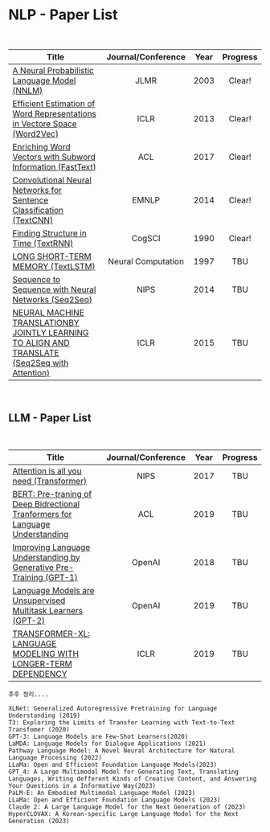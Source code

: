 # NLP - Paper List

<br>

|Title|Journal/Conference|Year|Progress|
|---|:---:|---|:---:|
|[A Neural Probabilistic Language Model (NNLM)](https://github.com/CKtrace/Research-Paper-Review/tree/main/NLP/NNLM)|JLMR|2003|Clear!|
|[Efficient Estimation of Word Representations in Vectore Space (Word2Vec)](https://github.com/CKtrace/Research-Paper-Review/tree/main/NLP/Word2Vec)|ICLR|2013|Clear!|
|[Enriching Word Vectors with Subword Information (FastText)](https://github.com/CKtrace/Research-Paper-Review/tree/main/NLP/FastText)|ACL|2017|Clear!|
|[Convolutional Neural Networks for Sentence Classification (TextCNN)](https://github.com/CKtrace/Research-Paper-Review/tree/main/NLP/TextCNN)|EMNLP|2014|Clear!|
|[Finding Structure in Time (TextRNN)](https://onlinelibrary.wiley.com/doi/epdf/10.1207/s15516709cog1402_1)|CogSCI|1990|Clear!|
|[LONG SHORT-TERM MEMORY (TextLSTM)](https://www.bioinf.jku.at/publications/older/2604.pdf)|Neural Computation|1997|TBU|
|[Sequence to Sequence with Neural Networks (Seq2Seq)](https://arxiv.org/pdf/1406.1078)|NIPS|2014|TBU|
|[NEURAL MACHINE TRANSLATIONBY JOINTLY LEARNING TO ALIGN AND TRANSLATE (Seq2Seq with Attention)](https://arxiv.org/pdf/1409.0473)|ICLR|2015|TBU|

<br>

## LLM - Paper List

<br>

|Title|Journal/Conference|Year|Progress|
|---|:---:|---|:---:|
|[Attention is all you need (Transformer)](https://arxiv.org/pdf/1706.03762)|NIPS|2017|TBU|
|[BERT: Pre-traning of Deep Bidrectional Tranformers for Language Understanding](https://arxiv.org/pdf/1810.04805)|ACL|2019|TBU|
|[Improving Language Understanding by Generative Pre-Training (GPT-1)](https://cdn.openai.com/research-covers/language-unsupervised/language_understanding_paper.pdf)|OpenAI|2018|TBU|
|[Language Models are Unsupervised Multitask Learners (GPT-2)](https://cdn.openai.com/better-language-models/language_models_are_unsupervised_multitask_learners.pdf)|OpenAI|2019|TBU|
|[TRANSFORMER-XL: LANGUAGE MODELING WITH LONGER-TERM DEPENDENCY](https://openreview.net/pdf?id=HJePno0cYm)|ICLR|2019|TBU|

```
추후 정리....

XLNet: Generalized Autoregressive Pretraining for Language Understanding (2019)
T3: Exploring the Limits of Transfer Learning with Text-to-Text Transfomer (2020)
GPT-3: Language Models are Few-Shot Learners(2020)
LaMDA: Language Models for Dialogue Applications (2021)
Pathway Language Model: A Novel Neural Architecture for Natural Language Processing (2022)
LLaMa: Open and Efficient Foundation Language Models(2023)
GPT_4: A Large Multimodal Model for Generating Text, Translating Languages, Writing defferent Kinds of Creative Content, and Answering Your Questions in a Informative Way(2023)
PaLM-E: An Embodied Multimodal Language Model (2023)
LLaMa: Open and Efficient Foundation Language Models (2023)
Claude 2: A Large Language Model for the Next Generation of (2023)
HyperCLOVAX: A Korean-specific Large Language Model for the Next Generation (2023)
```
